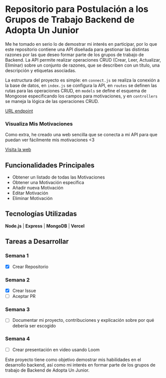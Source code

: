 # Repositorio para Postulación a los Grupos de Trabajo Backend de Adopta Un Junior

Me he tomado en serio lo de demostrar mi interés en participar, por lo que este repositorio contiene una API diseñada para gestionar las distintas razones por las que deseo formar parte de los grupos de trabajo de Backend. La API permite realizar operaciones CRUD (Crear, Leer, Actualizar, Eliminar) sobre un conjunto de razones, que se describen con un título, una descripción y etiquetas asociadas.

La estructura del proyecto es simple: en `connect.js` se realiza la conexión a la base de datos, en `index.js` se configura la API, en `routes` se definen las rutas para las operaciones CRUD, en `models` se define el esquema de Mongoose especificando los campos para motivaciones, y en `controllers` se maneja la lógica de las operaciones CRUD.

[URL endpoint](https://motivaciones-backend-auj.vercel.app/motivaciones)

### Visualiza Mis Motivaciones

Como extra, he creado una web sencilla que se conecta a mi API para que puedan ver fácilmente mis motivaciones <3

[Visita la web](https://motivaciones-frontend-auj.vercel.app/)

## Funcionalidades Principales

- Obtener un listado de todas las Motivaciones
- Obtener una Motivación específica
- Añadir nueva Motivación
- Editar Motivación
- Eliminar Motivación

## Tecnologías Utilizadas

**Node.js** | **Express** | **MongoDB** | **Vercel**

## Tareas a Desarrollar

### Semana 1
- [x] Crear Repositorio

### Semana 2
- [x] Crear Issue
- [ ] Aceptar PR

### Semana 3
- [ ] Documentar mi proyecto, contribuciones y explicación sobre por qué debería ser escogido

### Semana 4
- [ ] Crear presentación en video usando Loom

Este proyecto tiene como objetivo demostrar mis habilidades en el desarrollo backend, así como mi interés en formar parte de los grupos de trabajo de Backend de Adopta Un Junior.
